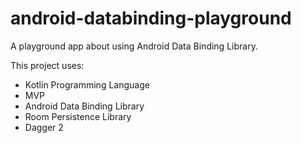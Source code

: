 # android-databinding-playground

A playground app about using Android Data Binding Library.

This project uses:

- Kotlin Programming Language
- MVP
- Android Data Binding Library
- Room Persistence Library
- Dagger 2
